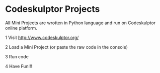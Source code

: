 # Codeskulptor Projects
All Mini Projects are wrotten in Python language and run on Codeskulptor online platform.

1 Visit http://www.codeskulptor.org/

2 Load a Mini Project (or paste the raw code in the console)

3 Run code

4 Have Fun!!!
